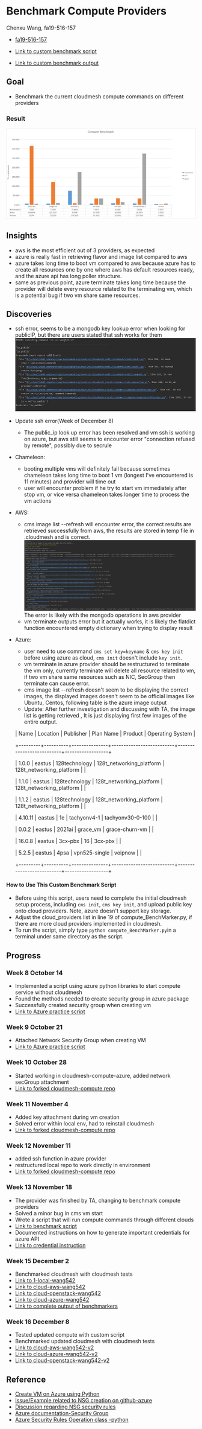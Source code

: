 # Benchmark Compute Providers

Chenxu Wang, fa19-516-157

* [fa19-516-157](https://github.com/cloudmesh-community/fa19-516-157)

* [Link to custom benchmark script](https://github.com/cloudmesh-community/fa19-516-157/blob/master/compute_BenchMarker.py)
* [Link to custom benchmark output](https://raw.githubusercontent.com/cloudmesh-community/fa19-516-157/master/benchmarkOutput_v2.txt)
## Goal

* Benchmark the current cloudmesh compute commands on different providers 

### Result
![benchmark result](../images/benchmark_res.PNG)

## Insights
* aws is the most efficient out of 3 providers, as expected
* azure is really fast in retrieving flavor and image list compared to aws
* azure takes long time to boot vm compared to aws because azure has to create 
all resources one by one where aws has default resources ready, and the azure api has long poller structure.
* same as previous point, azure terminate takes long time because the provider will delete every resource 
related to the terminating vm, which is a potential bug if two vm share same resources.

## Discoveries
* ssh error, seems to be a mongodb key lookup error when looking for publicIP, but there are users
stated that ssh works for them
  ![ssh error](../images/ssh-error.PNG)
* Update ssh error(Week of December 8)
    * The public_ip look up error has been resolved and vm ssh is working on azure, but aws still
    seems to encounter error "connection refused by remote", possibly due to secrule
* Chameleon: 
    * booting multiple vms will definitely fail because sometimes chameleon takes long time
     to boot 1 vm (longest I've encountered is 11 minutes) and provider will time out 
    * user will encounter problem if he try to start vm immediately after stop vm, or vice versa
    chameleon takes longer time to process the vm actions 
* AWS:
    * cms image list --refresh will encounter error, the correct results are retrieved successfully
    from aws, the results are stored in temp file in .cloudmesh and is correct.
    ![aws-image-error](../images/aws-image-error.PNG)
    The error is likely with the mongodb operations in aws provider
    * vm terminate outputs error but it actually works, it is likely the flatdict function encountered
    empty dictionary when trying to display result
 * Azure:
    * user need to use command `cms set key=keyname` & `cms key init` before using azure as cloud,
    `cms init` doesn't include `key init`.
    * vm terminate in azure provider should be restructured to terminate the vm only, currently terminate
    will delete all resource related to vm, if two vm share same resources such as NIC, SecGroup then terminate
    can cause error.
    * cms image list --refresh doesn't seem to be displaying the correct images, the displayed images
    doesn't seem to be official images like Ubuntu, Centos, following table is the azure image output
    * Update: After further investigation and discussing with TA, the image list is getting retrieved
    , It is just displaying first few images of the entire output.
    

    | Name    | Location | Publisher     | Plan Name                | Product                  | Operating System |

    +---------+----------+---------------+--------------------------+--------------------------+------------------+

    | 1.0.0   | eastus   | 128technology | 128t_networking_platform | 128t_networking_platform |                  |

    | 1.1.0   | eastus   | 128technology | 128t_networking_platform | 128t_networking_platform |                  |

    | 1.1.2   | eastus   | 128technology | 128t_networking_platform | 128t_networking_platform |                  |

    | 4.10.11 | eastus   | 1e            | tachyonv4-1              | tachyonv30-0-100         |                  |

    | 0.0.2   | eastus   | 2021ai        | grace_vm                 | grace-churn-vm           |                  |

    | 16.0.8  | eastus   | 3cx-pbx       | 16                       | 3cx-pbx                  |                  |

    | 5.2.5   | eastus   | 4psa          | vpn525-single            | voipnow                  |                  |

    +---------+----------+---------------+--------------------------+--------------------------+------------------+

#### How to Use This Custom Benchmark Script
* Before using this script, users need to complete the initial cloudmesh setup process, 
including `cms init`, `cms key init`, and upload public key onto cloud 
providers. Note, azure doesn't support key storage.
* Adjust the cloud_providers list in line 19 of compute_BenchMarker.py, 
if there are more cloud providers implemented in cloudmesh.
* To run the script, simply type `python compute_BenchMarker.py`in a terminal under 
same directory as the script.
    
## Progress

### Week 8 October 14

* Implemented a script using azure python libraries to start compute service without cloudmesh
* Found the methods needed to create security group in azure package
* Successfully created security group when creating vm 
* [Link to Azure practice script](https://github.com/cloudmesh-community/fa19-516-157/blob/master/project/AzurePractice/myAzurePractice.py)

### Week 9 October 21
* Attached Network Security Group when creating VM
* [Link to Azure practice script](https://github.com/cloudmesh-community/fa19-516-157/blob/master/project/AzurePractice/myAzurePractice.py)

### Week 10 October 28
* Started working in cloudmesh-compute-azure, added network secGroup attachment
* [Link to forked cloudmesh-compute repo](https://github.com/wang542/cloudmesh-cloud/blob/azure_wang542/cloudmesh/compute/azure/Provider.py)

### Week 11 November 4
* Added key attachment during vm creation
* Solved error within local env, had to reinstall cloudmesh
* [Link to forked cloudmesh-compute repo](https://github.com/wang542/cloudmesh-cloud/blob/azure_wang542/cloudmesh/compute/azure/Provider.py)

### Week 12 November 11
* added ssh function in azure provider
* restructured local repo to work directly in environment
* [Link to forked cloudmesh-compute repo](https://github.com/wang542/cloudmesh-cloud/blob/azure_wang542/cloudmesh/compute/azure/Provider.py)

### Week 13 November 18
* The provider was finished by TA, changing to benchmark compute providers
* Solved a minor bug in cms vm start
* Wrote a script that will run compute commands through different clouds
* [Link to benchmark script](https://github.com/cloudmesh-community/fa19-516-157/blob/master/compute_BenchMarker.py)
* Documented instructions on how to generate important credentials for azure API
* [Link to credential instruction](https://github.com/cloudmesh-community/fa19-516-157/blob/master/azure_credentials.md)

### Week 15 December 2
* Benchmarked cloudmesh with cloudmesh tests
* [Link to 1-local-wang542](https://github.com/wang542/benchmark/blob/wang542/results/1_local-wang542.md)
* [Link to cloud-aws-wang542](https://github.com/wang542/benchmark/blob/wang542/results/cloud-aws-wang542.md)
* [Link to cloud-openstack-wang542](https://github.com/wang542/benchmark/blob/wang542/results/cloud-openstack-wang542.md)
* [Link to cloud-azure-wang542](https://github.com/wang542/benchmark/blob/wang542/results/cloud-azure-wang542.md)
* [Link to complete output of benchmarkers](https://github.com/cloudmesh-community/fa19-516-157/tree/master/Benchmark_Output)

### Week 16 December 8
* Tested updated compute with custom script
* Benchmarked updated cloudmesh with cloudmesh tests
* [Link to cloud-aws-wang542-v2](https://github.com/wang542/benchmark/blob/wang542/results/cloud-aws-wang542-v2.txt)
* [Link to cloud-azure-wang542-v2](https://github.com/wang542/benchmark/blob/wang542/results/cloud-azure-wang542-v2.txt)
* [Link to cloud-openstack-wang542-v2](https://github.com/wang542/benchmark/blob/wang542/results/cloud-openstack-wang542-v2.txt)

## Reference

* [Create VM on Azure using Python](https://docs.microsoft.com/en-us/azure/virtual-machines/windows/python#)
* [Issue/Example related to NSG creation on github-azure](https://github.com/MicrosoftDocs/azure-docs/issues/30555)
* [Discussion regarding NSG security rules](https://stackoverflow.com/questions/55970074/issues-with-network-security-group-deployment-using-python-networksecuritygrou)
* [Azure documentation-Security Group](https://docs.microsoft.com/en-us/azure/virtual-network/security-overview)
* [Azure Security Rules Operation class -python](https://docs.microsoft.com/en-us/python/api/azure-mgmt-network/azure.mgmt.network.v2017_03_01.operations.securityrulesoperations?view=azure-python)
